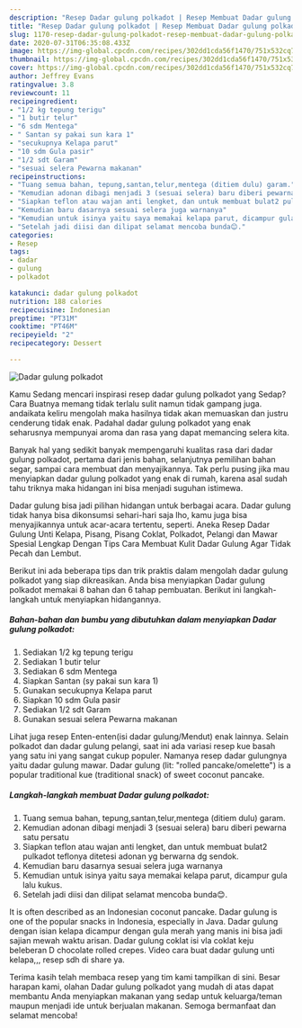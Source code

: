 ```yaml
---
description: "Resep Dadar gulung polkadot | Resep Membuat Dadar gulung polkadot Yang Lezat"
title: "Resep Dadar gulung polkadot | Resep Membuat Dadar gulung polkadot Yang Lezat"
slug: 1170-resep-dadar-gulung-polkadot-resep-membuat-dadar-gulung-polkadot-yang-lezat
date: 2020-07-31T06:35:08.433Z
image: https://img-global.cpcdn.com/recipes/302dd1cda56f1470/751x532cq70/dadar-gulung-polkadot-foto-resep-utama.jpg
thumbnail: https://img-global.cpcdn.com/recipes/302dd1cda56f1470/751x532cq70/dadar-gulung-polkadot-foto-resep-utama.jpg
cover: https://img-global.cpcdn.com/recipes/302dd1cda56f1470/751x532cq70/dadar-gulung-polkadot-foto-resep-utama.jpg
author: Jeffrey Evans
ratingvalue: 3.8
reviewcount: 11
recipeingredient:
- "1/2 kg tepung terigu"
- "1 butir telur"
- "6 sdm Mentega"
- " Santan sy pakai sun kara 1"
- "secukupnya Kelapa parut"
- "10 sdm Gula pasir"
- "1/2 sdt Garam"
- "sesuai selera Pewarna makanan"
recipeinstructions:
- "Tuang semua bahan, tepung,santan,telur,mentega (ditiem dulu) garam."
- "Kemudian adonan dibagi menjadi 3 (sesuai selera) baru diberi pewarna satu persatu"
- "Siapkan teflon atau wajan anti lengket, dan untuk membuat bulat2 pulkadot teflonya ditetesi adonan yg berwarna dg sendok."
- "Kemudian baru dasarnya sesuai selera juga warnanya"
- "Kemudian untuk isinya yaitu saya memakai kelapa parut, dicampur gula lalu kukus."
- "Setelah jadi diisi dan dilipat selamat mencoba bunda😊."
categories:
- Resep
tags:
- dadar
- gulung
- polkadot

katakunci: dadar gulung polkadot 
nutrition: 188 calories
recipecuisine: Indonesian
preptime: "PT31M"
cooktime: "PT46M"
recipeyield: "2"
recipecategory: Dessert

---
```



![Dadar gulung polkadot](https://img-global.cpcdn.com/recipes/302dd1cda56f1470/751x532cq70/dadar-gulung-polkadot-foto-resep-utama.jpg)

Kamu Sedang mencari inspirasi resep dadar gulung polkadot yang Sedap? Cara Buatnya memang tidak terlalu sulit namun tidak gampang juga. andaikata keliru mengolah maka hasilnya tidak akan memuaskan dan justru cenderung tidak enak. Padahal dadar gulung polkadot yang enak seharusnya mempunyai aroma dan rasa yang dapat memancing selera kita.

Banyak hal yang sedikit banyak mempengaruhi kualitas rasa dari dadar gulung polkadot, pertama dari jenis bahan, selanjutnya pemilihan bahan segar, sampai cara membuat dan menyajikannya. Tak perlu pusing jika mau menyiapkan dadar gulung polkadot yang enak di rumah, karena asal sudah tahu triknya maka hidangan ini bisa menjadi suguhan istimewa.

Dadar gulung bisa jadi pilihan hidangan untuk berbagai acara. Dadar gulung tidak hanya bisa dikonsumsi sehari-hari saja lho, kamu juga bisa menyajikannya untuk acar-acara tertentu, seperti. Aneka Resep Dadar Gulung Unti Kelapa, Pisang, Pisang Coklat, Polkadot, Pelangi dan Mawar Spesial Lengkap Dengan Tips Cara Membuat Kulit Dadar Gulung Agar Tidak Pecah dan Lembut.


Berikut ini ada beberapa tips dan trik praktis dalam mengolah dadar gulung polkadot yang siap dikreasikan. Anda bisa menyiapkan Dadar gulung polkadot memakai 8 bahan dan 6 tahap pembuatan. Berikut ini langkah-langkah untuk menyiapkan hidangannya.

<!--inarticleads1-->

##### Bahan-bahan dan bumbu yang dibutuhkan dalam menyiapkan Dadar gulung polkadot:

1. Sediakan 1/2 kg tepung terigu
1. Sediakan 1 butir telur
1. Sediakan 6 sdm Mentega
1. Siapkan  Santan (sy pakai sun kara 1)
1. Gunakan secukupnya Kelapa parut
1. Siapkan 10 sdm Gula pasir
1. Sediakan 1/2 sdt Garam
1. Gunakan sesuai selera Pewarna makanan


Lihat juga resep Enten-enten(isi dadar gulung/Mendut) enak lainnya. Selain polkadot dan dadar gulung pelangi, saat ini ada variasi resep kue basah yang satu ini yang sangat cukup populer. Namanya resep dadar gulungnya yaitu dadar gulung mawar. Dadar gulung (lit: &#34;rolled pancake/omelette&#34;) is a popular traditional kue (traditional snack) of sweet coconut pancake. 

<!--inarticleads2-->

##### Langkah-langkah membuat Dadar gulung polkadot:

1. Tuang semua bahan, tepung,santan,telur,mentega (ditiem dulu) garam.
1. Kemudian adonan dibagi menjadi 3 (sesuai selera) baru diberi pewarna satu persatu
1. Siapkan teflon atau wajan anti lengket, dan untuk membuat bulat2 pulkadot teflonya ditetesi adonan yg berwarna dg sendok.
1. Kemudian baru dasarnya sesuai selera juga warnanya
1. Kemudian untuk isinya yaitu saya memakai kelapa parut, dicampur gula lalu kukus.
1. Setelah jadi diisi dan dilipat selamat mencoba bunda😊.


It is often described as an Indonesian coconut pancake. Dadar gulung is one of the popular snacks in Indonesia, especially in Java. Dadar gulung dengan isian kelapa dicampur dengan gula merah yang manis ini bisa jadi sajian mewah waktu arisan. Dadar gulung coklat isi vla coklat keju beleberan D chocolate rolled crepes. Video cara buat dadar gulung unti kelapa,,, resep sdh di share ya. 

Terima kasih telah membaca resep yang tim kami tampilkan di sini. Besar harapan kami, olahan Dadar gulung polkadot yang mudah di atas dapat membantu Anda menyiapkan makanan yang sedap untuk keluarga/teman maupun menjadi ide untuk berjualan makanan. Semoga bermanfaat dan selamat mencoba!
